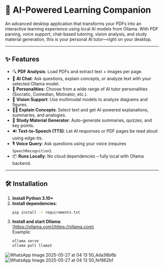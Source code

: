 # 📘 AI-Powered Learning Companion

An advanced desktop application that transforms your PDFs into an interactive learning experience using local AI models from Ollama. With PDF parsing, voice support, chat-based tutoring, vision analysis, and study material generation, this is your personal AI tutor—right on your desktop.

---

## ✨ Features

- 🔍 **PDF Analysis**: Load PDFs and extract text + images per page.
- 💬 **AI Chat**: Ask questions, explain concepts, or analyze text with your selected Ollama model.
- 🧠 **Personalities**: Choose from a wide range of AI tutor personalities (Socratic, Comedian, Motivator, etc.).
- 🎨 **Vision Support**: Use multimodal models to analyze diagrams and figures.
- 🧑‍🏫 **Explain Concepts**: Select text and get AI-powered explanations, summaries, and analogies.
- 🧪 **Study Material Generator**: Auto-generate summaries, quizzes, and key points.
- 🔊 **Text-to-Speech (TTS)**: Let AI responses or PDF pages be read aloud using edge-tts.
- 🎙️ **Voice Query**: Ask questions using your voice (requires `SpeechRecognition`).
- 📦 **Runs Locally**: No cloud dependencies – fully local with Ollama backend.

---

## 🛠 Installation

1. **Install Python 3.10+**
2. **Install dependencies**:
    ```bash
    pip install -r requirements.txt
    ```
3. **Install and start Ollama**:  
   [https://ollama.com](https://ollama.com)  
   Example:
   ```bash
   ollama serve
   ollama pull llama3
![WhatsApp Image 2025-05-27 at 04 13 50_4da36b6b](https://github.com/user-attachments/assets/af16be5c-cd72-4ef5-ab03-4dcc38b39b8f)
![WhatsApp Image 2025-05-27 at 04 13 50_fef862bf](https://github.com/user-attachments/assets/ca08f589-e2dd-47c3-9668-c2b08c1abb95)
